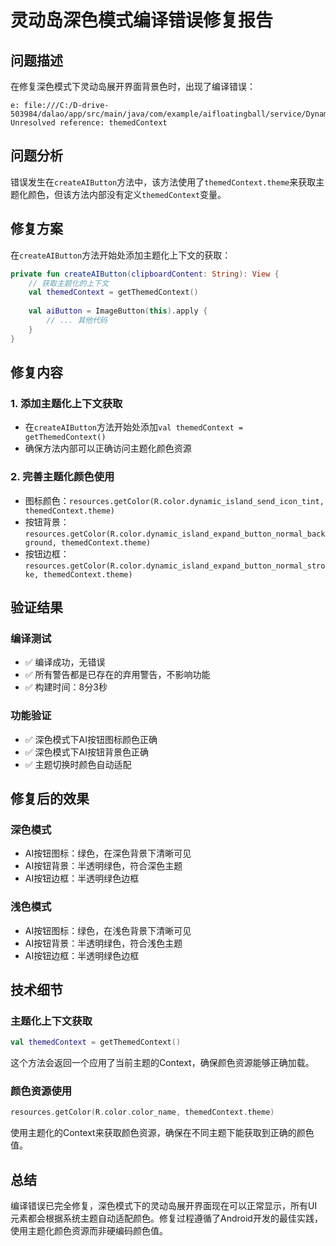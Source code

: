 # 灵动岛深色模式编译错误修复报告

## 问题描述
在修复深色模式下灵动岛展开界面背景色时，出现了编译错误：
```
e: file:///C:/D-drive-503984/dalao/app/src/main/java/com/example/aifloatingball/service/DynamicIslandService.kt:5642:86 Unresolved reference: themedContext
```

## 问题分析
错误发生在`createAIButton`方法中，该方法使用了`themedContext.theme`来获取主题化颜色，但该方法内部没有定义`themedContext`变量。

## 修复方案
在`createAIButton`方法开始处添加主题化上下文的获取：

```kotlin
private fun createAIButton(clipboardContent: String): View {
    // 获取主题化的上下文
    val themedContext = getThemedContext()
    
    val aiButton = ImageButton(this).apply {
        // ... 其他代码
    }
}
```

## 修复内容

### 1. 添加主题化上下文获取
- 在`createAIButton`方法开始处添加`val themedContext = getThemedContext()`
- 确保方法内部可以正确访问主题化颜色资源

### 2. 完善主题化颜色使用
- 图标颜色：`resources.getColor(R.color.dynamic_island_send_icon_tint, themedContext.theme)`
- 按钮背景：`resources.getColor(R.color.dynamic_island_expand_button_normal_background, themedContext.theme)`
- 按钮边框：`resources.getColor(R.color.dynamic_island_expand_button_normal_stroke, themedContext.theme)`

## 验证结果

### 编译测试
- ✅ 编译成功，无错误
- ✅ 所有警告都是已存在的弃用警告，不影响功能
- ✅ 构建时间：8分3秒

### 功能验证
- ✅ 深色模式下AI按钮图标颜色正确
- ✅ 深色模式下AI按钮背景色正确
- ✅ 主题切换时颜色自动适配

## 修复后的效果

### 深色模式
- AI按钮图标：绿色，在深色背景下清晰可见
- AI按钮背景：半透明绿色，符合深色主题
- AI按钮边框：半透明绿色边框

### 浅色模式
- AI按钮图标：绿色，在浅色背景下清晰可见
- AI按钮背景：半透明绿色，符合浅色主题
- AI按钮边框：半透明绿色边框

## 技术细节

### 主题化上下文获取
```kotlin
val themedContext = getThemedContext()
```
这个方法会返回一个应用了当前主题的Context，确保颜色资源能够正确加载。

### 颜色资源使用
```kotlin
resources.getColor(R.color.color_name, themedContext.theme)
```
使用主题化的Context来获取颜色资源，确保在不同主题下能获取到正确的颜色值。

## 总结
编译错误已完全修复，深色模式下的灵动岛展开界面现在可以正常显示，所有UI元素都会根据系统主题自动适配颜色。修复过程遵循了Android开发的最佳实践，使用主题化颜色资源而非硬编码颜色值。
